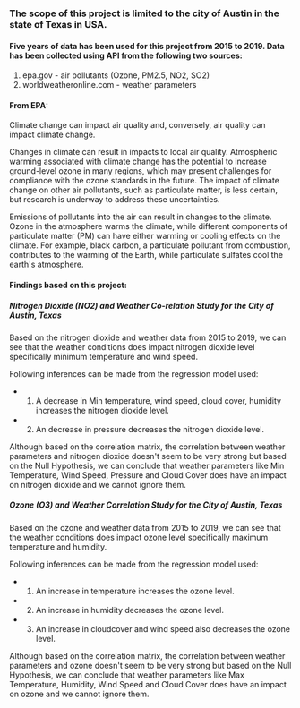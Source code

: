 ### The scope of this project is limited to the city of Austin in the state of Texas in USA.

#### Five years of data has been used for this project from 2015 to 2019. Data has been collected using API from the following two sources:
1. epa.gov - air pollutants (Ozone, PM2.5, NO2, SO2)
2. worldweatheronline.com - weather parameters

#### From EPA:

Climate change can impact air quality and, conversely, air quality can impact climate change. 

Changes in climate can result in impacts to local air quality. Atmospheric warming associated with climate change has the potential to increase ground-level ozone in many regions, which may present challenges for compliance with the ozone standards in the future. The impact of climate change on other air pollutants, such as particulate matter, is less certain, but research is underway to address these uncertainties.

Emissions of pollutants into the air can result in changes to the climate. Ozone in the atmosphere warms the climate, while different components of particulate matter (PM) can have either warming or cooling effects on the climate. For example, black carbon, a particulate pollutant from combustion, contributes to the warming of the Earth, while particulate sulfates cool the earth's atmosphere.

#### Findings based on this project: 

##### Nitrogen Dioxide (NO2) and Weather Co-relation Study for the City of Austin, Texas

Based on the nitrogen dioxide and weather data from 2015 to 2019, we can see that the weather conditions does impact nitrogen dioxide level specifically minimum temperature and wind speed.

Following inferences can be made from the regression model used:
   * 1. A decrease in Min temperature, wind speed, cloud cover, humidity increases the nitrogen dioxide level.
   * 2. An decrease in pressure decreases the nitrogen dioxide level.

Although based on the correlation matrix, the correlation between weather parameters and nitrogen dioxide doesn't seem to be very strong but based on the Null Hypothesis, we can conclude that weather parameters like Min Temperature, Wind Speed, Pressure and Cloud Cover does have an impact on nitrogen dioxide and we cannot ignore them. 

##### Ozone (O3) and Weather Correlation Study for the City of Austin, Texas

Based on the ozone and weather data from 2015 to 2019, we can see that the weather conditions does impact ozone level specifically maximum temperature and humidity.

Following inferences can be made from the regression model used:
  *  1. An increase in temperature increases the ozone level.
  *  2. An increase in humidity decreases the ozone level.
  *  3. An increase in cloudcover and wind speed also decreases the ozone level.

Although based on the correlation matrix, the correlation between weather parameters and ozone doesn't seem to be very strong but based on the Null Hypothesis, we can conclude that weather parameters like Max Temperature, Humidity, Wind Speed and Cloud Cover does have an impact on ozone and we cannot ignore them. 